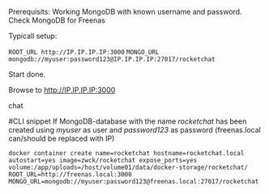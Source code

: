 Prerequisits: Working MongoDB with known username and password. Check MongoDB for Freenas

Typicall setup:

``` ROOT_URL http://IP.IP.IP.IP:3000 ```
``` MONGO_URL mongodb://myuser:password123@IP.IP.IP.IP:27017/rocketchat ```

Start 
 done.
 
 Browse to http://IP.IP.IP.IP:3000
 
 chat


#CLI snippet 
If MongoDB-database with the name *rocketchat* has been created using *myuser* as user and *password123* as password  (freenas.local can/should be replaced with IP)

```
docker container create name=rocketchat hostname=rocketchat.local autostart=yes image=zwck/rocketchat expose_ports=yes volume:/app/uploads=/host/volume01/data/docker-storage/rocketchat/ ROOT_URL=http://freenas.local:3000 MONGO_URL=mongodb://myuser:password123@freenas.local:27017/rocketchat
```
